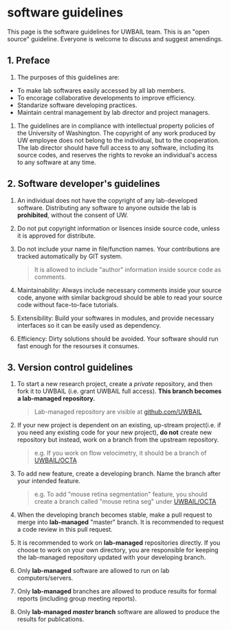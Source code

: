 # software guidelines
This page is the software guidelines for UWBAIL team. This is an "open source" guideline. Everyone is welcome to discuss and suggest amendings.

## 1. Preface

1. The purposes of this guidelines are:
* To make lab softwares easily accessed by all lab members.
* To encorage collaborative developments to improve efficiency.
* Standarize software developing practices.
* Maintain central management by lab director and project managers.

1. The guidelines are in compliance with intellectual property policies of the University of Washington. The copyright of any work produced by UW employee does not belong to the individual, but to the cooperation. The lab director should have full access to any software, including its source codes, and reserves the rights to revoke an individual's access to any software at any time. 

## 2. Software developer's guidelines

1. An individual does not have the copyright of any lab-developed software. Distributing any software to anyone outside the lab is  **prohibited**, without the consent of UW.

1. Do not put copyright information or lisences inside source code, unless it is approved for distribute.

1. Do not include your name in file/function names. Your contributions are tracked automatically by GIT system. 
    > It is allowed to include "author" information inside source code as comments.

1. Maintainability: Always include necessary comments inside your source code, anyone with similar backgroud should be able to read your source code without face-to-face tutorials.

1. Extensibility: Build your softwares in modules, and provide necessary interfaces so it can be easily used as dependency.

1. Efficiency: Dirty solutions should be avoided. Your software should run fast enough for the resourses it consumes.

## 3. Version control guidelines

1. To start a new research project, create a *private* repository, and then fork it to UWBAIL (i.e. grant UWBAIL full access). **This branch becomes a lab-managed repository.**

    > Lab-managed repository are visible at [github.com/UWBAIL](https://github.com/UWBAIL)
    
1. If your new project is dependent on an existing, up-stream project(i.e. if you need any existing code for your new project), **do not** create new repository but instead, work on a branch from the upstream repository.

    > e.g. If you work on flow velocimetry, it should be a branch of [UWBAIL/OCTA](https://github.com/UWBAIL/OCTA)

1. To add new feature, create a developing branch. Name the branch after your intended feature.

    > e.g. To add "mouse retina segmentation" feature, you should create a branch called "mouse retina seg" under [UWBAIL/OCTA](https://github.com/UWBAIL/OCTA)

1. When the developing branch becomes stable, make a pull request to merge into **lab-managed** "master" branch. It is recommended to request a code review in this pull request.

1. It is recommended to work on **lab-managed** repositories directly. If you choose to work on your own directory, you are responsible for keeping the lab-managed repository updated with your developing branch. 

1. Only **lab-managed** software are allowed to run on lab computers/servers.

1. Only **lab-managed** branches are allowed to produce results for formal reports (including group meeting reports).

1. Only **lab-managed *master* branch** software are allowed to produce the results for publications.
